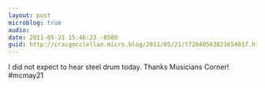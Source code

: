 ```yaml
---
layout: post
microblog: true
audio: 
date: 2011-05-21 15:46:23 -0500
guid: http://craigmcclellan.micro.blog/2011/05/21/t72040563821654017.html
---
```

I did not expect to hear steel drum today. Thanks Musicians Corner! #mcmay21
